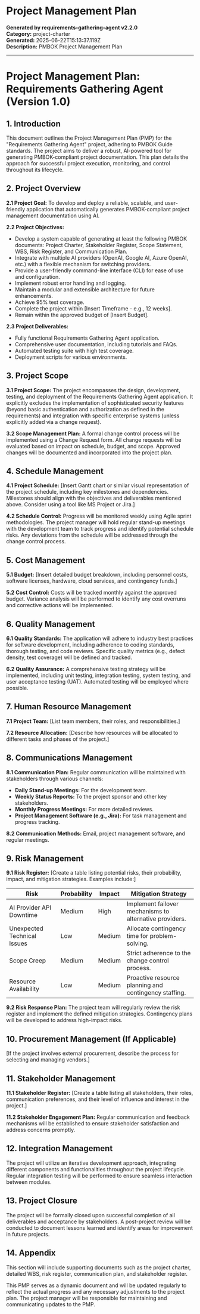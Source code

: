 # Project Management Plan

**Generated by requirements-gathering-agent v2.2.0**  
**Category:** project-charter  
**Generated:** 2025-06-22T15:13:37.119Z  
**Description:** PMBOK Project Management Plan

---

# Project Management Plan: Requirements Gathering Agent (Version 1.0)

## 1. Introduction

This document outlines the Project Management Plan (PMP) for the "Requirements Gathering Agent" project, adhering to PMBOK Guide standards.  The project aims to deliver a robust, AI-powered tool for generating PMBOK-compliant project documentation.  This plan details the approach for successful project execution, monitoring, and control throughout its lifecycle.

## 2. Project Overview

**2.1 Project Goal:** To develop and deploy a reliable, scalable, and user-friendly application that automatically generates PMBOK-compliant project management documentation using AI.

**2.2 Project Objectives:**

*   Develop a system capable of generating at least the following PMBOK documents: Project Charter, Stakeholder Register, Scope Statement, WBS, Risk Register, and Communication Plan.
*   Integrate with multiple AI providers (OpenAI, Google AI, Azure OpenAI, etc.) with a flexible mechanism for switching providers.
*   Provide a user-friendly command-line interface (CLI) for ease of use and configuration.
*   Implement robust error handling and logging.
*   Maintain a modular and extensible architecture for future enhancements.
*   Achieve 95% test coverage.
*   Complete the project within [Insert Timeframe - e.g., 12 weeks].
*   Remain within the approved budget of [Insert Budget].

**2.3 Project Deliverables:**

*   Fully functional Requirements Gathering Agent application.
*   Comprehensive user documentation, including tutorials and FAQs.
*   Automated testing suite with high test coverage.
*   Deployment scripts for various environments.


## 3. Project Scope

**3.1 Project Scope:** The project encompasses the design, development, testing, and deployment of the Requirements Gathering Agent application.  It explicitly excludes the implementation of sophisticated security features (beyond basic authentication and authorization as defined in the requirements) and integration with specific enterprise systems (unless explicitly added via a change request).

**3.2 Scope Management Plan:**  A formal change control process will be implemented using a Change Request form. All change requests will be evaluated based on impact on schedule, budget, and scope. Approved changes will be documented and incorporated into the project plan.


## 4. Schedule Management

**4.1 Project Schedule:**  [Insert Gantt chart or similar visual representation of the project schedule, including key milestones and dependencies.  Milestones should align with the objectives and deliverables mentioned above.  Consider using a tool like MS Project or Jira.]

**4.2 Schedule Control:**  Progress will be monitored weekly using Agile sprint methodologies.  The project manager will hold regular stand-up meetings with the development team to track progress and identify potential schedule risks.  Any deviations from the schedule will be addressed through the change control process.


## 5. Cost Management

**5.1 Budget:** [Insert detailed budget breakdown, including personnel costs, software licenses, hardware, cloud services, and contingency funds.]

**5.2 Cost Control:**  Costs will be tracked monthly against the approved budget.  Variance analysis will be performed to identify any cost overruns and corrective actions will be implemented.


## 6. Quality Management

**6.1 Quality Standards:**  The application will adhere to industry best practices for software development, including adherence to coding standards, thorough testing, and code reviews.  Specific quality metrics (e.g., defect density, test coverage) will be defined and tracked.

**6.2 Quality Assurance:**  A comprehensive testing strategy will be implemented, including unit testing, integration testing, system testing, and user acceptance testing (UAT).  Automated testing will be employed where possible.


## 7. Human Resource Management

**7.1 Project Team:**  [List team members, their roles, and responsibilities.]

**7.2 Resource Allocation:**  [Describe how resources will be allocated to different tasks and phases of the project.]


## 8. Communications Management

**8.1 Communication Plan:**  Regular communication will be maintained with stakeholders through various channels:

*   **Daily Stand-up Meetings:** For the development team.
*   **Weekly Status Reports:** To the project sponsor and other key stakeholders.
*   **Monthly Progress Meetings:**  For more detailed reviews.
*   **Project Management Software (e.g., Jira):** For task management and progress tracking.

**8.2 Communication Methods:**  Email, project management software, and regular meetings.


## 9. Risk Management

**9.1 Risk Register:** [Create a table listing potential risks, their probability, impact, and mitigation strategies. Examples include:]

| Risk                      | Probability | Impact     | Mitigation Strategy                                          |
|---------------------------|-------------|------------|--------------------------------------------------------------|
| AI Provider API Downtime   | Medium       | High       | Implement failover mechanisms to alternative providers.       |
| Unexpected Technical Issues | Low          | Medium     | Allocate contingency time for problem-solving.                |
| Scope Creep                | Medium       | Medium     | Strict adherence to the change control process.             |
| Resource Availability     | Low          | Medium     | Proactive resource planning and contingency staffing.         |


**9.2 Risk Response Plan:**  The project team will regularly review the risk register and implement the defined mitigation strategies.  Contingency plans will be developed to address high-impact risks.


## 10. Procurement Management (If Applicable)

[If the project involves external procurement, describe the process for selecting and managing vendors.]


## 11. Stakeholder Management

**11.1 Stakeholder Register:** [Create a table listing all stakeholders, their roles, communication preferences, and their level of influence and interest in the project.]

**11.2 Stakeholder Engagement Plan:**  Regular communication and feedback mechanisms will be established to ensure stakeholder satisfaction and address concerns promptly.


## 12. Integration Management

The project will utilize an iterative development approach, integrating different components and functionalities throughout the project lifecycle.  Regular integration testing will be performed to ensure seamless interaction between modules.


## 13. Project Closure

The project will be formally closed upon successful completion of all deliverables and acceptance by stakeholders.  A post-project review will be conducted to document lessons learned and identify areas for improvement in future projects.


## 14. Appendix

This section will include supporting documents such as the project charter, detailed WBS, risk register, communication plan, and stakeholder register.


This PMP serves as a dynamic document and will be updated regularly to reflect the actual progress and any necessary adjustments to the project plan.  The project manager will be responsible for maintaining and communicating updates to the PMP.
